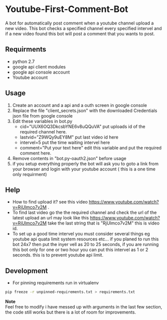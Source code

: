 # Youtube-First-Comment-Bot
A bot for automatically post comment when a youtube channel upload a new video.
This bot checks a specified channel every specified intervel and if a new video found this bot will post a comment that you wants to post.

## Requirments
* python 2.7
* google api client modules
* google api console account
* Youtube account

## Usage
1. Create an account and a api and a outh screen in google console
2. Replace the file "client_secrets.json" with the downloaded Credentials json file from google console
3. Edit these variables in bot.py
    * cid="UUX6OQ3DkcsbYNE6v8uQQuVA" put uploads id of the required channel here.
    * lastvid="Z9WQy9uEY8M"  put last video id here 
    * intervel=5 put the time waiting intervel here
    * comment="Put your text here" edit this variable and put the required comment here.
4. Remove contents in "bot.py-oauth2.json" before usage
5. if you setup everything properly the bot will ask you to goto a link from your browser and login with your youtube account ( this is a one time only requirment)

## Help
* How to find upload it? see this video https://www.youtube.com/watch?v=RjUlmco7v2M .
* To find last video go the the required channel and check the url of the latest upload an url may look like this https://www.youtube.com/watch?v=RjUlmco7v2M take the last string that is "RjUlmco7v2M" this is video id.
* To set up a good time intervel you must consider several things eg youtube api quata limit system resources etc... if you planed to run this bot 24x7 then put the inyer vell as 20 to 25 seconds, if you are running this bot only for one or two hour you can put this intervel as 1 or 2 seconds. this is to prevent youtube api limit.

## Development
* For pinning requirements run in virtualenv
```bash
pip freeze -r unpinned-requirements.txt > requirements.txt
```

**Note**  
Feel free to modify i have messed up with arguments in the last few section, the code still works but there is a lot of room for improvements.
